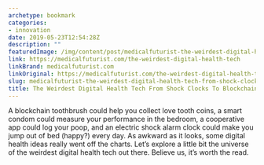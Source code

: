```yaml
---
archetype: bookmark
categories:
- innovation
date: 2019-05-23T12:54:28Z
description: ""
featuredImage: /img/content/post/medicalfuturist-the-weirdest-digital-health-tech-from-shock-clocks-to-blockchain-toothbrushes.png
link: https://medicalfuturist.com/the-weirdest-digital-health-tech
linkBrand: medicalfuturist.com
linkOriginal: https://medicalfuturist.com/the-weirdest-digital-health-tech?utm_source=feedburner&utm_medium=feed&utm_campaign=Feed%3A%20Scienceroll%20%28The%20Medical%20Futurist%29
slug: medicalfuturist-the-weirdest-digital-health-tech-from-shock-clocks-to-blockchain-toothbrushes
title: The Weirdest Digital Health Tech From Shock Clocks To Blockchain Toothbrushes
---
```

A blockchain toothbrush could help you collect love tooth coins, a smart condom could measure your performance in the bedroom, a cooperative app could log your poop, and an electric shock alarm clock could make you jump out of bed (happy?) every day. As awkward as it looks, some digital health ideas really went off the charts. Let’s explore a little bit the universe of the weirdest digital health tech out there. Believe us, it’s worth the read.

